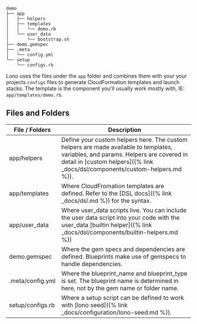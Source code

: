     demo
    ├── app
    │   ├── helpers
    │   ├── templates
    │   │   └── demo.rb
    │   └── user_data
    │       └── bootstrap.sh
    ├── demo.gemspec
    ├── .meta
    │   └── config.yml
    └── setup
        └── configs.rb

Lono uses the files under the `app` folder and combines them with your your projects `configs` files to generate CloudFormation templates and launch stacks.  The template is the component you'll usually work mostly with, IE: `app/templates/demo.rb`.

## Files and Folders

File / Folders  | Description
------------- | -------------
app/helpers | Define your custom helpers here. The custom helpers are made available to templates, variables, and params. Helpers are covered in detail in [custom helpers]({% link _docs/dsl/components/custom-helpers.md %}).
app/templates | Where CloudFromation templates are defined.  Refer to the [DSL docs]({% link _docs/dsl.md %}) for the syntax.
app/user_data | Where user_data scripts live. You can include the user data script into your code with the user_data [builtin helper]({% link _docs/dsl/components/builtin-helpers.md %})
demo.gemspec | Where the gem specs and dependencies are defined.  Blueprints make use of gemspecs to handle dependencies.
.meta/config.yml | Where the blueprint_name and blueprint_type is set.  The blueprint name is determined in here, not by the gem name or folder name.
setup/configs.rb | Where a setup script can be defined to work with [lono seed]({% link _docs/configuration/lono-seed.md %}).
